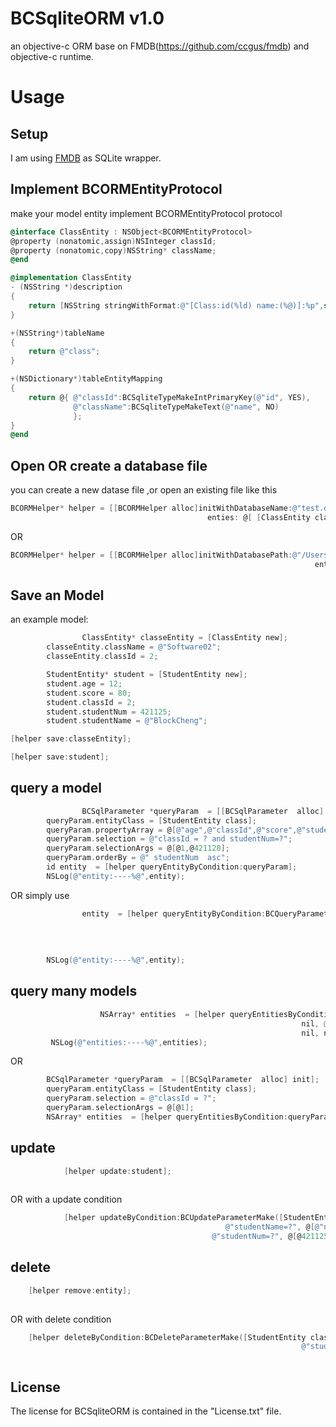 # BCSqliteORM v1.0
an objective-c ORM   base on FMDB(https://github.com/ccgus/fmdb) and objective-c runtime.


Usage
====

Setup
----
I am using [FMDB](https://github.com/ccgus/fmdb) as SQLite wrapper.

Implement BCORMEntityProtocol
------------------------------

make your model entity implement BCORMEntityProtocol protocol


``` objectivec
@interface ClassEntity : NSObject<BCORMEntityProtocol>
@property (nonatomic,assign)NSInteger classId;
@property (nonatomic,copy)NSString* className;
@end
```


``` objectivec
@implementation ClassEntity
- (NSString *)description
{
    return [NSString stringWithFormat:@"[Class:id(%ld) name:(%@)]:%p",self.classId,self.className,self];
}

+(NSString*)tableName
{
    return @"class";
}

+(NSDictionary*)tableEntityMapping
{
    return @{ @"classId":BCSqliteTypeMakeIntPrimaryKey(@"id", YES),
              @"className":BCSqliteTypeMakeText(@"name", NO)
              };
}
@end
```



Open OR create a database file
------------------------------
you can create a new datase file ,or open an existing file like this

``` objectivec
BCORMHelper* helper = [[BCORMHelper alloc]initWithDatabaseName:@"test.db" 
											enties: @[ [ClassEntity class],[StudentEntity class]]];
```
OR

``` objectivec
BCORMHelper* helper = [[BCORMHelper alloc]initWithDatabasePath:@"/Users/BlockCheng/Library/Application Support/test.db" 
																	enties: @[ [ClassEntity class],[StudentEntity class]]];
```




Save an Model
-------------

an example model:
``` objectivec
				ClassEntity* classeEntity = [ClassEntity new];
        classeEntity.className = @"Software02";
        classeEntity.classId = 2;

        StudentEntity* student = [StudentEntity new];
        student.age = 12;
        student.score = 80;
        student.classId = 2;
        student.studentNum = 421125;
        student.studentName = @"BlockCheng";
```


``` objectivec
[helper save:classeEntity];

[helper save:student];
```


	
query a model
-------------
``` objectivec
				BCSqlParameter *queryParam  = [[BCSqlParameter  alloc] init];
        queryParam.entityClass = [StudentEntity class];
        queryParam.propertyArray = @[@"age",@"classId",@"score",@"studentName",@"studentNum"];
        queryParam.selection = @"classId = ? and studentNum=?";
        queryParam.selectionArgs = @[@1,@421128];
        queryParam.orderBy = @" studentNum  asc";
        id entity  = [helper queryEntityByCondition:queryParam];
        NSLog(@"entity:----%@",entity);
```
OR simply use
``` objectivec
				entity  = [helper queryEntityByCondition:BCQueryParameterMake([StudentEntity class],
																		 @[@"age",@"classId",@"score",@"studentName",@"studentNum"],
																		  @"classId = ? and studentNum=?",
																		   @[@1,@421128], 
																		   @" studentNum  asc", nil, -1, -1)];
        NSLog(@"entity:----%@",entity);
```


query many models
-----------------
``` objectivec
					NSArray* entities  = [helper queryEntitiesByCondition:BCQueryParameterMake([ClassEntity class],
																 nil, @"classId = ?", @[@1], 
																 nil, nil, -1, -1)];
         NSLog(@"entities:----%@",entities);
```
OR 
``` objectivec
        BCSqlParameter *queryParam  = [[BCSqlParameter  alloc] init];
        queryParam.entityClass = [StudentEntity class];
        queryParam.selection = @"classId = ?";
        queryParam.selectionArgs = @[@1];
        NSArray* entities  = [helper queryEntitiesByCondition:queryParam];
```

update 
-------
``` objectivec
 			[helper update:student];
    
```
OR with a update condition
``` objectivec
			[helper updateByCondition:BCUpdateParameterMake([StudentEntity class],
					 							@"studentName=?", @[@"new_name"],
					 						 @"studentNum=?", @[@421125])];
```

delete 
-------
``` objectivec
	[helper remove:entity];
    
```
OR with delete condition
``` objectivec
	[helper deleteByCondition:BCDeleteParameterMake([StudentEntity class], 
																 @"studentNum < ?", @[@421135])];
    
```

## License

The license for BCSqliteORM is contained in the "License.txt" file.
